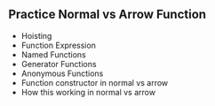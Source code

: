 ## Practice Normal vs Arrow Function

- Hoisting
- Function Expression
- Named Functions
- Generator Functions
- Anonymous Functions
- Function constructor in normal vs arrow
- How this working in normal vs arrow